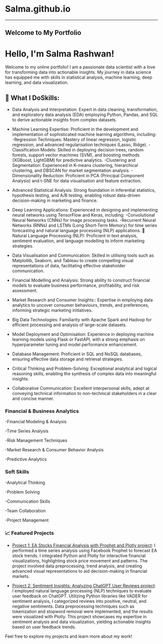 # Salma.github.io
---
Welcome to My Portfolio
---

# Hello, I'm Salma Rashwan!

Welcome to my online portfolio! I am a passionate data scientist with a love for transforming data into actionable insights. My journey in data science has equipped me with skills in statistical analysis, machine learning, deep learning, and data visualization. 

## 🚀 What I DoSkills:

- Data Analysis and Interpretation: Expert in data cleaning, transformation, and exploratory data analysis (EDA) employing Python, Pandas, and SQL to derive actionable insights from complex datasets.

- Machine Learning Expertise: Proficient in the development and implementation of sophisticated machine learning algorithms, including: -Regression Techniques: Mastery of linear regression, logistic regression, and advanced regularisation techniques (Lasso, Ridge). -Classification Models: Skilled in deploying decision trees, random forests, support vector machines (SVM), and boosting methods (XGBoost, LightGBM) for predictive analytics. -Clustering and Segmentation: Experienced in K-means clustering, hierarchical clustering, and DBSCAN for market segmentation analysis. -Dimensionality Reduction: Proficient in PCA (Principal Component Analysis) and t-SNE for data visualisation and feature extraction.

- Advanced Statistical Analysis: Strong foundation in inferential statistics, hypothesis testing, and A/B testing, enabling robust data-driven decision-making in marketing and finance.

- Deep Learning Applications: Experienced in designing and implementing neural networks using TensorFlow and Keras, including: -Convolutional Neural Networks (CNNs) for image processing tasks. -Recurrent Neural Networks (RNNs) and LSTMs (Long Short-Term Memory) for time series forecasting and natural language processing (NLP) applications. 📝 Natural Language Processing (NLP): Proficient in text analysis, sentiment evaluation, and language modelling to inform marketing strategies.

- Data Visualisation and Communication: Skilled in utilising tools such as Matplotlib, Seaborn, and Tableau to create compelling visual representations of data, facilitating effective stakeholder communication.

- Financial Modelling and Analysis: Strong ability to construct financial models to evaluate business performance, profitability, and risk assessment.

- Market Research and Consumer Insights:: Expertise in employing data analytics to uncover consumer behaviours, trends, and preferences, informing strategic marketing initiatives.

- Big Data Technologies: Familiarity with Apache Spark and Hadoop for efficient processing and analysis of large-scale datasets.

- Model Deployment and Optimisation: Experience in deploying machine learning models using Flask or FastAPI, with a strong emphasis on hyperparameter tuning and model performance enhancement.

- Database Management: Proficient in SQL and NoSQL databases, ensuring effective data storage and retrieval strategies.

- Critical Thinking and Problem-Solving: Exceptional analytical and logical reasoning skills, enabling the synthesis of complex data into meaningful insights.

- Collaborative Communication: Excellent interpersonal skills, adept at conveying technical information to non-technical stakeholders in a clear and concise manner.

### Financial & Business Analytics

-Financial Modeling & Analysis

-Time Series Analysis

-Risk Management Techniques

-Market Research & Consumer Behavior Analysis

-Predictive Analytics

### Soft Skills

-Analytical Thinking

-Problem Solving

-Communication Skills

-Team Collaboration

-Project Management


### 📈 Featured Projects
- [Project 1: EA Stocks Financial Analysis with Prophet and Plotly project](https://github.com/Salma0-8/EA-Stocks-Financial-Analysis-with-Prophet-Plotly):
   I performed a time series analysis using Facebook Prophet to forecast EA stock trends. I integrated Python and Plotly for interactive financial visualizations, highlighting stock price movement and patterns. The project involved data preprocessing, trend analysis, and creating advanced visual representations to aid decision-making in financial markets.
  
- [Project 2: Sentiment Insights: Analyzing ChatGPT User Reviews project](https://github.com/Salma0-8/Sentiment-Insights-Analyzing-ChatGPT-User-Review):  I employed natural language processing (NLP) techniques to evaluate user feedback on ChatGPT. Utilizing Python libraries like VADER for sentiment analysis, I categorized reviews into positive, neutral, and negative sentiments. Data preprocessing techniques such as tokenization and stopword removal were implemented, and the results were visualized with Plotly. This project showcases my expertise in sentiment analysis and data visualization, yielding actionable insights based on user feedback trends.

Feel free to explore my projects and learn more about my work!
